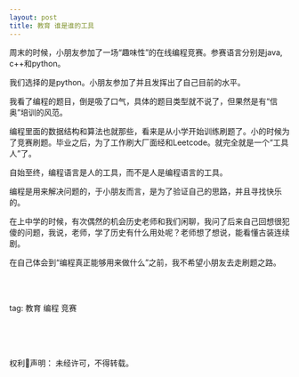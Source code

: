 ```yaml
---
layout: post
title: 教育 谁是谁的工具
---
```


周末的时候，小朋友参加了一场“趣味性”的在线编程竞赛。参赛语言分别是java, c++和python。

我们选择的是python。小朋友参加了并且发挥出了自己目前的水平。

我看了编程的题目，倒是吸了口气，具体的题目类型就不说了，但果然是有“信奥”培训的风范。

编程里面的数据结构和算法也就那些，看来是从小学开始训练刷题了。小的时候为了竞赛刷题。毕业之后，为了工作刷大厂面经和Leetcode。就完全就是一个“工具人”了。

自始至终，编程语言是人的工具，而不是人是编程语言的工具。

编程是用来解决问题的，于小朋友而言，是为了验证自己的思路，并且寻找快乐的。

在上中学的时候，有次偶然的机会历史老师和我们闲聊，我问了后来自己回想很犯傻的问题，我说，老师，学了历史有什么用处呢？老师想了想说，能看懂古装连续剧。

在自己体会到“编程真正能够用来做什么”之前，我不希望小朋友去走刷题之路。


<br>
<br>

tag: 教育 编程 竞赛

<br>
<br>
<br>


权利声明：
未经许可，不得转载。
